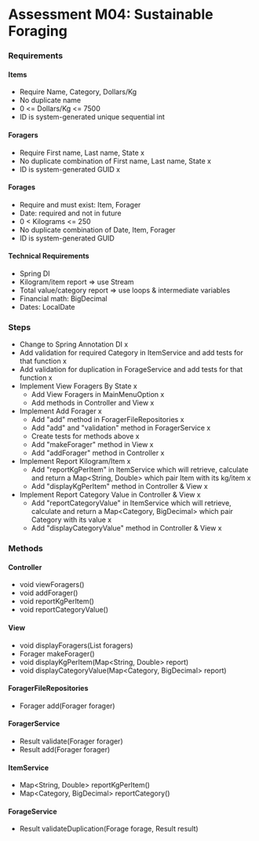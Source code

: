 # Assessment M04: Sustainable Foraging

### Requirements
#### Items
- Require Name, Category, Dollars/Kg
- No duplicate name
- 0 <= Dollars/Kg <= 7500
- ID is system-generated unique sequential int

#### Foragers
- Require First name, Last name, State    x
- No duplicate combination of First name, Last name, State    x
- ID is system-generated GUID   x

#### Forages
- Require and must exist: Item, Forager
- Date: required and not in future
- 0 < Kilograms <= 250
- No duplicate combination of Date, Item, Forager
- ID is system-generated GUID

#### Technical Requirements
- Spring DI
- Kilogram/item report => use Stream
- Total value/category report => use loops & intermediate variables
- Financial math: BigDecimal
- Dates: LocalDate

### Steps
- Change to Spring Annotation DI  x
- Add validation for required Category in ItemService and add tests for that function   x
- Add validation for duplication in ForageService and add tests for that function   x
- Implement View Foragers By State    x
  - Add View Foragers in MainMenuOption   x
  - Add methods in Controller and View    x
- Implement Add Forager   x
  - Add "add" method in ForagerFileRepositories   x
  - Add "add" and "validation" method in ForagerService   x
  - Create tests for methods above    x
  - Add "makeForager" method in View    x
  - Add "addForager" method in Controller   x
- Implement Report Kilogram/Item    x
  - Add "reportKgPerItem" in ItemService which will retrieve, 
    calculate and return a Map<String, Double> which pair Item with its kg/item   x
  - Add "displayKgPerItem" method in Controller & View    x
- Implement Report Category Value in Controller & View    x
  - Add "reportCategoryValue" in ItemService which will retrieve, 
    calculate and return a Map<Category, BigDecimal> which pair Category with its value   x
  - Add "displayCategoryValue" method in Controller & View    x
  
### Methods
#### Controller
- void viewForagers()
- void addForager()
- void reportKgPerItem()
- void reportCategoryValue()

#### View
- void displayForagers(List<Foragers> foragers)
- Forager makeForager()
- void displayKgPerItem(Map<String, Double> report)
- void displayCategoryValue(Map<Category, BigDecimal> report)

#### ForagerFileRepositories
- Forager add(Forager forager)

#### ForagerService
- Result<Forager> validate(Forager forager)
- Result<Forager> add(Forager forager)

#### ItemService
- Map<String, Double> reportKgPerItem()
- Map<Category, BigDecimal> reportCategory()

#### ForageService
- Result<Forage> validateDuplication(Forage forage, Result<Forage> result)